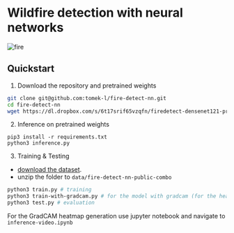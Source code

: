 # Wildfire detection with neural networks

![fire](docs/fire.gif)

## Quickstart

1. Download the repository and pretrained weights
```bash
git clone git@github.com:tomek-l/fire-detect-nn.git
cd fire-detect-nn
wget https://dl.dropbox.com/s/6t17srif65vzqfn/firedetect-densenet121-pretrained.pt --directory-prefix=weights/
```

2. Inference on pretrained weights
```
pip3 install -r requirements.txt
python3 inference.py 
```

3. Training & Testing

- [download the dataset](https://drive.google.com/drive/folders/1j0Smp1ALUdZiAt4a3qEFH_85oMc17vsV?usp=sharing).
- unzip the folder to `data/fire-detect-nn-public-combo`

```bash
python3 train.py # training 
python3 train-with-gradcam.py # for the model with gradcam (for the heatmap output)
python3 test.py # evaluation
```
For the GradCAM heatmap generation use jupyter notebook and navigate to `inference-video.ipynb`

<!-- ## Unit Tests
(Well, kind of...)
```bash
cd test
python3 test_models.py
``` -->